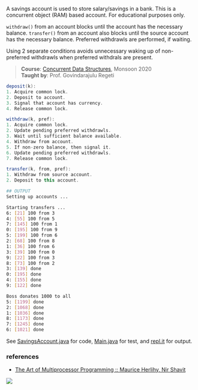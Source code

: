A savings account is used to store salary/savings in
a bank. This is a concurrent object (RAM) based
account. For educational purposes only.

`withdraw()` from an account blocks until the account
has the necessary balance.
`transfer()` from an account also blocks until the
source account has the necessary balance.
Preferred withdrawls are performed, if waiting.

Using 2 separate conditions avoids unnecessary
waking up of non-preferred withdrawls when preferred
withdrals are present.

> **Course**: [Concurrent Data Structures], Monsoon 2020\
> **Taught by**: Prof. Govindarajulu Regeti

[Concurrent Data Structures]: https://github.com/iiithf/concurrent-data-structures

```java
deposit(k):
1. Acquire common lock.
2. Deposit to account.
3. Signal that account has currency.
4. Release common lock.
```

```java
withdraw(k, pref):
1. Acquire common lock.
2. Update pending preferred withdrawls.
3. Wait until sufficient balance available.
4. Withdraw from account.
5. If non-zero balance, then signal it.
6. Update pending preferred withdrawls.
7. Release common lock.
```

```java
transfer(k, from, pref):
1. Withdraw from source account.
2. Deposit to this account.
```

```bash
## OUTPUT
Setting up accounts ...

Starting transfers ...
6: [21] 100 from 3
4: [55] 100 from 5
7: [145] 100 from 1
0: [195] 100 from 9
5: [199] 100 from 6
2: [68] 100 from 8
1: [36] 100 from 6
3: [39] 100 from 0
9: [22] 100 from 3
8: [73] 100 from 2
3: [139] done
0: [195] done
4: [155] done
9: [122] done

Boss donates 1000 to all
5: [1199] done
2: [1068] done
1: [1036] done
8: [1173] done
7: [1245] done
6: [1021] done
```

See [SavingsAccount.java] for code, [Main.java] for test, and [repl.it] for output.

[SavingsAccount.java]: https://repl.it/@wolfram77/savings-account#SavingsAccount.java
[Main.java]: https://repl.it/@wolfram77/savings-account#Main.java
[repl.it]: https://savings-account.wolfram77.repl.run


### references

- [The Art of Multiprocessor Programming :: Maurice Herlihy, Nir Shavit](https://dl.acm.org/doi/book/10.5555/2385452)

![](https://ga-beacon.deno.dev/G-G1E8HNDZYY:v51jklKGTLmC3LAZ4rJbIQ/github.com/javaf/savings-account)
